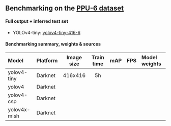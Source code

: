 ##  Benchmarking on the [PPU-6 dataset](https://drive.google.com/file/d/1D-oBYlsD2c4dWnMyhtav1_mYnqfNK-ep/view?usp=sharing)

#### Full output + inferred test set
- YOLOv4-tiny: [yolov4-tiny-416-6](https://drive.google.com/file/d/1kGqmUowvL5ePiV0n4fvkYvy-2fD0FYwi/view?usp=sharing)


#### Benchmarking summary, weights & sources
| Model        | Platform | Image size | Train time | mAP | FPS | Model weights  | 
|:-------------|:------   | :---------:|:------:    |:---:|:---:|:--------   |
| yolov4-tiny  |Darknet   | 416x416    | 5h         |     |     |                | 
| yolov4       |Darknet   |     |         |     |     |                | 
| yolov4-csp   |Darknet   |     |         |     |     |                | 
| yolov4x-mish |Darknet   |     |         |     |     |                | 







